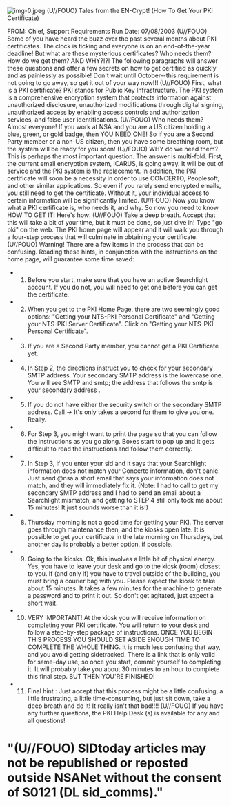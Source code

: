 ![img-0.jpeg](img-0.jpeg)
(U//FOUO) Tales from the EN-Crypt! (How To Get Your PKI Certificate)

FROM:
Chief, Support Requirements
Run Date: 07/08/2003
(U//FOUO) Some of you have heard the buzz over the past several months about PKI certificates. The clock is ticking and everyone is on an end-of-the-year deadline! But what are these mysterious certificates? Who needs them? How do we get them? AND WHY?!?! The following paragraphs will answer these questions and offer a few secrets on how to get certified as quickly and as painlessly as possible! Don't wait until October--this requirement is not going to go away, so get it out of your way now!!!
(U//FOUO) First, what is a PKI certificate? PKI stands for Public Key Infrastructure. The PKI system is a comprehensive encryption system that protects information against unauthorized disclosure, unauthorized modifications through digital signing, unauthorized access by enabling access controls and authorization services, and false user identifications.
(U//FOUO) Who needs them? Almost everyone! If you work at NSA and you are a US citizen holding a blue, green, or gold badge, then YOU NEED ONE! So if you are a Second Party member or a non-US citizen, then you have some breathing room, but the system will be ready for you soon!
(U//FOUO) WHY do we need them? This is perhaps the most important question. The answer is multi-fold. First, the current email encryption system, ICARUS, is going away. It will be out of service and the PKI system is the replacement. In addition, the PKI certificate will soon be a necessity in order to use CONCERTO, Peoplesoft, and other similar applications. So even if you rarely send encrypted emails, you still need to get the certificate. Without it, your individual access to certain information will be significantly limited.
(U//FOUO) Now you know what a PKI certificate is, who needs it, and why. So now you need to know HOW TO GET IT! Here's how:
(U//FOUO) Take a deep breath. Accept that this will take a bit of your time, but it must be done, so just dive in! Type "go pki" on the web. The PKI home page will appear and it will walk you through a four-step process that will culminate in obtaining your certificate.
(U//FOUO) Warning! There are a few items in the process that can be confusing. Reading these hints, in conjunction with the instructions on the home page, will guarantee some time saved:

- 1) Before you start, make sure that you have an active Searchlight account. If you do not, you will need to get one before you can get the certificate.
- 2) When you get to the PKI Home Page, there are two seemingly good options: "Getting your NTS-PKI Personal Certificate" and "Getting your NTS-PKI Server Certificate". Click on "Getting your NTS-PKI Personal Certificate".
- 3) If you are a Second Party member, you cannot get a PKI Certificate yet.
- 4) In Step 2, the directions instruct you to check for your secondary SMTP address. Your secondary SMTP address is the lowercase one. You will see SMTP and smtp; the address that follows the smtp is your secondary address .
- 5) If you do not have either the security switch or the secondary SMTP address. Call $\rightarrow$ It's only takes a second for them to give you one. Really.
- 6) For Step 3, you might want to print the page so that you can follow the instructions as you go along. Boxes start to pop up and it gets difficult to read the instructions and
follow them correctly.

- 7) In Step 3, if you enter your sid and it says that your Searchlight information does not match your Concerto information, don't panic. Just send @nsa a short email that says your information does not match, and they will immediately fix it. (Note: I had to call to get my secondary SMTP address and I had to send an email about a Searchlight mismatch, and getting to STEP 4 still only took me about 15 minutes! It just sounds worse than it is!)
- 8) Thursday morning is not a good time for getting your PKI. The server goes through maintenance then, and the kiosks open late. It is possible to get your certificate in the late morning on Thursdays, but another day is probably a better option, if possible.
- 9) Going to the kiosks. Ok, this involves a little bit of physical energy. Yes, you have to leave your desk and go to the kiosk (room) closest to you. If (and only if) you have to travel outside of the building, you must bring a courier bag with you. Please expect the kiosk to take about 15 minutes. It takes a few minutes for the machine to generate a password and to print it out. So don't get agitated, just expect a short wait.
- 10) VERY IMPORTANT! At the kiosk you will receive information on completing your PKI certificate. You will return to your desk and follow a step-by-step package of instructions. ONCE YOU BEGIN THIS PROCESS YOU SHOULD SET ASIDE ENOUGH TIME TO COMPLETE THE WHOLE THING. It is much less confusing that way, and you avoid getting sidetracked. There is a link that is only valid for same-day use, so once you start, commit yourself to completing it. It will probably take you about 30 minutes to an hour to complete this final step. BUT THEN YOU'RE FINISHED!
- 11) Final hint : Just accept that this process might be a little confusing, a little frustrating, a little time-consuming, but just sit down, take a deep breath and do it! It really isn't that bad!!!!
(U//FOUO) If you have any further questions, the PKI Help Desk (s) is available for any and all questions!


# "(U//FOUO) SIDtoday articles may not be republished or reposted outside NSANet without the consent of S0121 (DL sid_comms)."
